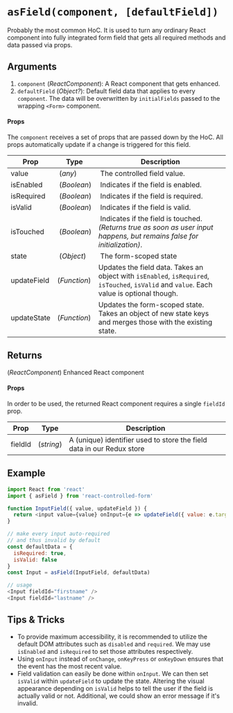 # `asField(component, [defaultField])`

Probably the most common HoC. It is used to turn any ordinary React component into fully integrated form field that gets all required methods and data passed via props.

## Arguments
1. `component` (*ReactComponent*): A React component that gets enhanced.
3. `defaultField` (*Object?*): Default field data that applies to every `component`. The data will be overwritten by `initialFields` passed to the wrapping `<Form>` component.

#### Props
The `component` receives a set of props that are passed down by the HoC.
All props automatically update if a change is triggered for this field.

| Prop | Type | Description |
| --- | --- | --- |
| value | (*any*) | The controlled field value. |
| isEnabled | (*Boolean*) | Indicates if the field is enabled. |
| isRequired | (*Boolean*) | Indicates if the field is required. |
| isValid | (*Boolean*) | Indicates if the field is valid. |
| isTouched | (*Boolean*) | Indicates if the field is touched.<br>*(Returns true as soon as user input happens, but remains false for initialization)*. |
| state | (*Object*) | The form-scoped state |
| updateField | (*Function*) | Updates the field data. Takes an object with `isEnabled`, `isRequired`, `isTouched`, `isValid` and `value`. Each value is optional though. |
| updateState | (*Function*) | Updates the form-scoped state. Takes an object of new state keys and merges those with the existing state. |

## Returns
(*ReactComponent*) Enhanced React component

#### Props
In order to be used, the returned React component requires a single `fieldId` prop.

| Prop | Type | Description |
| --- | --- | --- |
| fieldId | (*string*) | A (unique) identifier used to store the field data in our Redux store |

## Example
```javascript
import React from 'react'
import { asField } from 'react-controlled-form'

function InputField({ value, updateField }) {
  return <input value={value} onInput={e => updateField({ value: e.target.value })}  />
}

// make every input auto-required
// and thus invalid by default
const defaultData = {
  isRequired: true,
  isValid: false
}
const Input = asField(InputField, defaultData)

// usage
<Input fieldId="firstname" />
<Input fieldId="lastname" />
```

## Tips & Tricks

* To provide maximum accessibility, it is recommended to utilize the default DOM attributes such as `disabled` and `required`. We may use ` isEnabled` and `isRequired` to set those attributes respectively.
* Using `onInput` instead of `onChange`, `onKeyPress` or `onKeyDown` ensures that the event has the most recent value.
* Field validation can easily be done within `onInput`. We can then set `isValid` within `updateField` to update the state. Altering the visual appearance depending on `isValid` helps to tell the user if the field is actually valid or not. Additional, we could show an error message if it's invalid.
